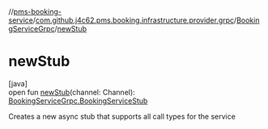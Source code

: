 //[pms-booking-service](../../../index.md)/[com.github.j4c62.pms.booking.infrastructure.provider.grpc](../index.md)/[BookingServiceGrpc](index.md)/[newStub](new-stub.md)

# newStub

[java]\
open fun [newStub](new-stub.md)(channel: Channel): [BookingServiceGrpc.BookingServiceStub](-booking-service-stub/index.md)

Creates a new async stub that supports all call types for the service